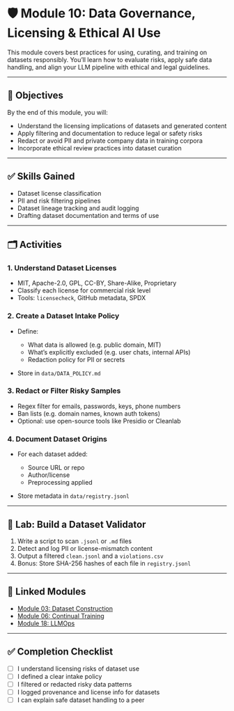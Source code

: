 # 🛡️ Module 10: Data Governance, Licensing & Ethical AI Use

This module covers best practices for using, curating, and training on datasets responsibly. You’ll learn how to evaluate risks, apply safe data handling, and align your LLM pipeline with ethical and legal guidelines.

---

## 🎯 Objectives

By the end of this module, you will:

* Understand the licensing implications of datasets and generated content
* Apply filtering and documentation to reduce legal or safety risks
* Redact or avoid PII and private company data in training corpora
* Incorporate ethical review practices into dataset curation

---

## ✅ Skills Gained

* Dataset license classification
* PII and risk filtering pipelines
* Dataset lineage tracking and audit logging
* Drafting dataset documentation and terms of use

---

## 🗂️ Activities

### 1. Understand Dataset Licenses

* MIT, Apache-2.0, GPL, CC-BY, Share-Alike, Proprietary
* Classify each license for commercial risk level
* Tools: `licensecheck`, GitHub metadata, SPDX

### 2. Create a Dataset Intake Policy

* Define:

  * What data is allowed (e.g. public domain, MIT)
  * What’s explicitly excluded (e.g. user chats, internal APIs)
  * Redaction policy for PII or secrets
* Store in `data/DATA_POLICY.md`

### 3. Redact or Filter Risky Samples

* Regex filter for emails, passwords, keys, phone numbers
* Ban lists (e.g. domain names, known auth tokens)
* Optional: use open-source tools like Presidio or Cleanlab

### 4. Document Dataset Origins

* For each dataset added:

  * Source URL or repo
  * Author/license
  * Preprocessing applied
* Store metadata in `data/registry.jsonl`

---

## 🧪 Lab: Build a Dataset Validator

1. Write a script to scan `.jsonl` or `.md` files
2. Detect and log PII or license-mismatch content
3. Output a filtered `clean.jsonl` and a `violations.csv`
4. Bonus: Store SHA-256 hashes of each file in `registry.jsonl`

---

## 🔗 Linked Modules

* [Module 03: Dataset Construction](../03_Building_Datasets_for_LLM_Training/README.md)
* [Module 06: Continual Training](../06_Continual_Training_&_Iterative_Improvement/README.md)
* [Module 18: LLMOps](../18_LLMOps_&_Model_Lifecycle_Management/README.md)

---

## ✅ Completion Checklist

* [ ] I understand licensing risks of dataset use
* [ ] I defined a clear intake policy
* [ ] I filtered or redacted risky data patterns
* [ ] I logged provenance and license info for datasets
* [ ] I can explain safe dataset handling to a peer
